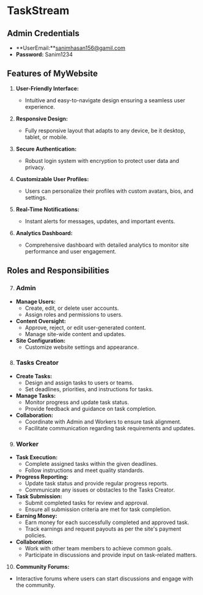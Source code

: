 # TaskStream

## Admin Credentials

- **UserEmail:**sanimhasan156@gamil.com
- **Password:** Sanim1234

## Features of MyWebsite

1. **User-Friendly Interface:**

   - Intuitive and easy-to-navigate design ensuring a seamless user experience.

2. **Responsive Design:**
   - Fully responsive layout that adapts to any device, be it desktop, tablet,
     or mobile.
3. **Secure Authentication:**

   - Robust login system with encryption to protect user data and privacy.

4. **Customizable User Profiles:**

   - Users can personalize their profiles with custom avatars, bios, and
     settings.

5. **Real-Time Notifications:**

   - Instant alerts for messages, updates, and important events.

6. **Analytics Dashboard:**

   - Comprehensive dashboard with detailed analytics to monitor site performance
     and user engagement.

## Roles and Responsibilities

7. ### Admin

- **Manage Users:**
  - Create, edit, or delete user accounts.
  - Assign roles and permissions to users.
- **Content Oversight:**
  - Approve, reject, or edit user-generated content.
  - Manage site-wide content and updates.
- **Site Configuration:**
  - Customize website settings and appearance.

8. ### Tasks Creator

- **Create Tasks:**
  - Design and assign tasks to users or teams.
  - Set deadlines, priorities, and instructions for tasks.
- **Manage Tasks:**
  - Monitor progress and update task status.
  - Provide feedback and guidance on task completion.
- **Collaboration:**
  - Coordinate with Admin and Workers to ensure task alignment.
  - Facilitate communication regarding task requirements and updates.

9. ### Worker

- **Task Execution:**
  - Complete assigned tasks within the given deadlines.
  - Follow instructions and meet quality standards.
- **Progress Reporting:**
  - Update task status and provide regular progress reports.
  - Communicate any issues or obstacles to the Tasks Creator.
- **Task Submission:**
  - Submit completed tasks for review and approval.
  - Ensure all submission criteria are met for task completion.
- **Earning Money:**
  - Earn money for each successfully completed and approved task.
  - Track earnings and request payouts as per the site's payment policies.
- **Collaboration:**
  - Work with other team members to achieve common goals.
  - Participate in discussions and provide input on task-related matters.

10. **Community Forums:**

- Interactive forums where users can start discussions and engage with the
  community.
